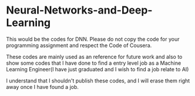 # Neural-Networks-and-Deep-Learning
This would be the codes for DNN. Please do not copy the code for your programming assignment and respect the Code of Cousera. 

These codes are mainly used as an reference for future work and also to show some codes that I have done to find a entry level job as a Machine Learning Engineer(I have just graduated and I wish to find a job relate to AI)

I understand that I shouldn't publish these codes, and I will erase them right away once I have found a job.
